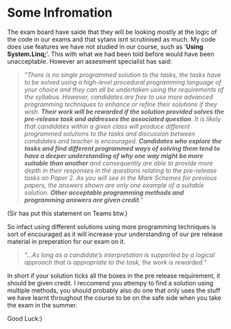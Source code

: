 # Some Infromation

The exam board have saide that they will be looking mostly at the logic of the code in our exams and that sytanx isnt scrutinised as much.
My code does use features we have not studied in our course, such as '**Using System.Linq;**'. This with what we had been told before would have been unacceptable. However an assesment specialist has said: 

>*"There is no single programmed solution to the tasks, the tasks have to be solved using a high-level procedural programming language    of your choice and they can all be undertaken using the requirements of the syllabus. However, candidates are free to use more advanced    programming techniques to enhance or refine their solutions if they wish. **Their work will be rewarded if the solution provided  solves    the   pre-release task and addresses the associated question**. It is likely that candidates within a given class will produce different    programmed solutions to the tasks and discussion between candidates and teacher is encouraged. **Candidates who explore the tasks and      find  different programmed ways of solving them tend to have a deeper understanding of why one way might be more suitable than another**    and consequently are able to provide more depth in their responses in the questions relating to the pre-release tasks on Paper 2. As      you will see in the Mark Schemes for previous papers, the answers shown are only one example of a suitable solution. **Other acceptable    programming methods and programming answers are given credit**."* 
  
(Sir has put this statement on Teams btw.)

So infact using different solutions using more programming techniques is sort of encouraged as it will increase your understanding of our pre release material in preperation for our exam on it.

> *"...As long as a candidate’s interpretation is supported by a logical approach that is appropriate to the task, the work is              rewarded."*
  
In short if your solution ticks all the boxes in the pre release requirement, it should be given credit. I reccomend you attempy to find a solution using multiple methods, you should probably also do one that only uses the stuff we have learnt throughout the course to be on the safe side when you take the exam in the summer.
  
Good Luck:)
